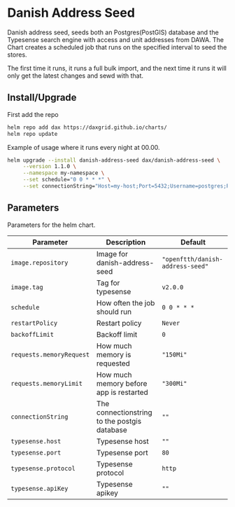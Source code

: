 # Danish Address Seed

Danish address seed, seeds both an Postgres(PostGIS) database and the Typesense search engine with access and unit addresses from DAWA. The Chart creates a scheduled job that runs on the specified interval to seed the stores.

The first time it runs, it runs a full bulk import, and the next time it runs it will only get the latest changes and sewd with that.


## Install/Upgrade

First add the repo
```sh
helm repo add dax https://daxgrid.github.io/charts/
helm repo update
```

Example of usage where it runs every night at 00.00.
```sh
helm upgrade --install danish-address-seed dax/danish-address-seed \
     --version 1.1.0 \
     --namespace my-namespace \
     --set schedule="0 0 * * *" \
     --set connectionString="Host=my-host;Port=5432;Username=postgres;Password=postgres;Database=my-database"
```

## Parameters

Parameters for the helm chart.

| Parameter                | Description                                  | Default                          |
|--------------------------|----------------------------------------------|----------------------------------|
| `image.repository`       | Image for danish-address-seed                | `"openftth/danish-address-seed"` |
| `image.tag`              | Tag for typesense                            | `v2.0.0`                          |
| `schedule`               | How often the job should run                 | `0 0 * * *`                      |
| `restartPolicy`          | Restart policy                               | `Never`                          |
| `backoffLimit`           | Backoff limit                                | `0`                              |
| `requests.memoryRequest` | How much memory is requested                 | `"150Mi"`                        |
| `requests.memoryLimit`   | How much memory before app is restarted      | `"300Mi"`                        |
| `connectionString`       | The connectionstring to the postgis database | `""`                             |
| `typesense.host`         | Typesense host                               | `""`                             |
| `typesense.port`         | Typesense port                               | `80`                             |
| `typesense.protocol`     | Typesense protocol                           | `http`                           |
| `typesense.apiKey`       | Typesense apikey                             | `""`                             |
